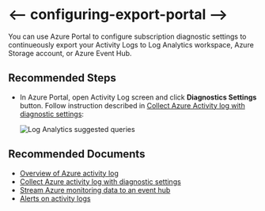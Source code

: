 <properties 
    pageTitle="Configuring export of activity log from Azure Portal"
    description="Configuring export of activity log from Azure Portal"
    service="microsoft.insights"
    resource=""
    authors="vgorbenko"
    ms.author="vitalyg"
    selfHelpType="generic"
    articleId="activitylog-export-portal"
    productPesIds="16251"
    supportTopicIds="32684688"
    cloudEnvironments="public"
 />

# <-- configuring-export-portal -->

You can use Azure Portal to configure subscription diagnostic settings to continueously export your Activity Logs to Log Analytics workspace, Azure Storage account, or Azure Event Hub.

## **Recommended Steps**

* In Azure Portal, open Activity Log screen and click **Diagnostics Settings** button. Follow instruction described in [Collect Azure Activity log with diagnostic settings](https://docs.microsoft.com/azure/azure-monitor/platform/diagnostic-settings-subscription):

    ![Log Analytics suggested queries](https://docs.microsoft.com/azure/azure-monitor/platform/media/diagnostic-settings-subscription/diagnostic-settings.png )

## **Recommended Documents**

* [Overview of Azure activity log](https://docs.microsoft.com/azure/azure-monitor/platform/activity-logs-overview)
* [Collect Azure activity log with diagnostic settings](https://docs.microsoft.com/azure/azure-monitor/platform/diagnostic-settings-subscription)
* [Stream Azure monitoring data to an event hub](https://docs.microsoft.com/azure/azure-monitor/platform/stream-monitoring-data-event-hubs)
* [Alerts on activity logs](https://docs.microsoft.com/azure/azure-monitor/platform/activity-log-alerts)
